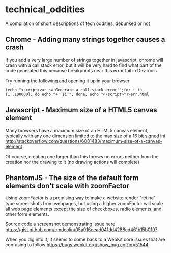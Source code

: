 # technical_oddities

A compilation of short descriptions of tech oddities, debunked or not

## Chrome - Adding many strings together causes a crash

If you add a very large number of strings together in javascript, chrome will crash with a call stack error, but it will be very hard to find what part of the code generated this because breakpoints near this error fail in DevTools

Try running the following and opening it up in your browser

    (echo "<script>var s='Generate a call stack error'";for i in {1..100000}; do echo "+' $i'"; done; echo "</script>")>err.html

## Javascript - Maximum size of a HTML5 canvas element

Many browsers have a maximum size of an HTML5 canvas element, typically with any one dimension limited to the max size of a 16 bit signed int http://stackoverflow.com/questions/6081483/maximum-size-of-a-canvas-element

Of course, creating one larger than this throws no errors neither from the creation nor the drawing to it (no drawing actions will complete)


## PhantomJS - The size of the default form elements don't scale with zoomFactor

Using zoomFactor is a promising way to make a website render "retina" type screenshots from webpages, but using a higher zoomFactor will scale all web page elements except the size of checkboxes, radio elements, and other form elements.

Source code a screenshot demonstrating issue here https://gist.github.com/cmdcolin/05a916eead041dd4288cd461b15b0197

When you dig into it, it seems to come back to a WebKit core issues that are confusing to follow https://bugs.webkit.org/show_bug.cgi?id=51544



